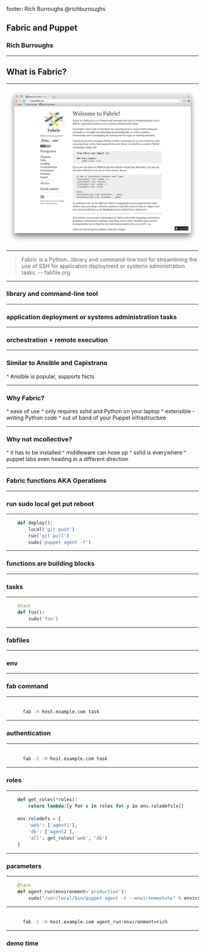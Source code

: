 footer: Rich Burroughs @richburroughs

## Fabric and Puppet

### Rich Burroughs

---

## What is Fabric?

---

![inline](images/fabfile_org.png)

---

> Fabric is a Python…library and command-line tool for streamlining the use of SSH for application deployment or systems administration tasks.
-- fabfile.org

---

### library and command-line tool

---

### application deployment or systems administration tasks

---

### orchestration + remote execution

---

### Similar to Ansible and Capistrano

^ Ansible is popular, supports facts

---

### Why Fabric?

^ ease of use
^ only requires sshd and Python on your laptop
^ extensible - writing Python code
^ out of band of your Puppet infrastructure


---

### Why not mcollective?

^ it has to be installed
^ middleware can hose up
^ sshd is everywhere
^ puppet labs even heading in a different direction

---

### Fabric functions AKA Operations

---

### run sudo local get put reboot

---

``` Python
    def deploy():
        local('git push')
        run('git pull')
        sudo('puppet agent -t')
```

---

### functions are building blocks

---

### tasks

---

``` Python
    @task
    def foo():
        sudo('foo')
```

---

### fabfiles

---

### env

---

### fab command

---

``` Bash

      fab -H host.example.com task
```

---

### authentication

---

``` Bash

      fab -I -H host.example.com task
```

---

### roles

---

``` Python
    def get_roles(*roles):
        return lambda:[y for x in roles for y in env.roledefs[x]]

    env.roledefs = {
        'web': ['agent1'],
        'db': ['agent2'],
        'all': get_roles('web', 'db')
    }
```

---

### parameters

---

``` Python
    @task
    def agent_run(environment='production'):
        sudo("/usr/local/bin/puppet agent -t --environment=%s" % environment)
```

---

``` Bash

      fab -I -H host.example.com agent_run:environment=rich
```

---

### demo time
